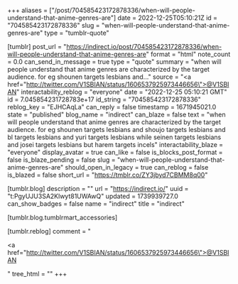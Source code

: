 +++
aliases = ["/post/704585423172878336/when-will-people-understand-that-anime-genres-are"]
date = 2022-12-25T05:10:21Z
id = "704585423172878336"
slug = "when-will-people-understand-that-anime-genres-are"
type = "tumblr-quote"

[tumblr]
post_url = "https://indirect.io/post/704585423172878336/when-will-people-understand-that-anime-genres-are"
format = "html"
note_count = 0.0
can_send_in_message = true
type = "quote"
summary = "when will people understand that anime genres are characterized by the target audience. for eg shounen targets lesbians and..."
source = "<a href=\"http://twitter.com/V1SBIAN/status/1606537925973446656\">@V1SBIAN</a>"
interactability_reblog = "everyone"
date = "2022-12-25 05:10:21 GMT"
id = 7.045854231728783e+17
id_string = "704585423172878336"
reblog_key = "EJHCAqLa"
can_reply = false
timestamp = 1671945021.0
state = "published"
blog_name = "indirect"
can_blaze = false
text = "when will people understand that anime genres are characterized by the target audience. for eg shounen targets lesbians and shoujo targets lesbians and bl targets lesbians and yuri targets lesbians while seinen targets lesbians and josei targets lesbians but harem targets incels"
interactability_blaze = "everyone"
display_avatar = true
can_like = false
is_blocks_post_format = false
is_blaze_pending = false
slug = "when-will-people-understand-that-anime-genres-are"
should_open_in_legacy = true
can_reblog = false
is_blazed = false
short_url = "https://tmblr.co/ZY3jbyd7CBMM8q00"

[tumblr.blog]
description = ""
url = "https://indirect.io/"
uuid = "t:PgyUJU3SA2Klwyt81UWAwQ"
updated = 1739939727.0
can_show_badges = false
name = "indirect"
title = "indirect"

[tumblr.blog.tumblrmart_accessories]

[tumblr.reblog]
comment = "<p><a href=\"http://twitter.com/V1SBIAN/status/1606537925973446656\">@V1SBIAN</a></p>"
tree_html = ""
+++
